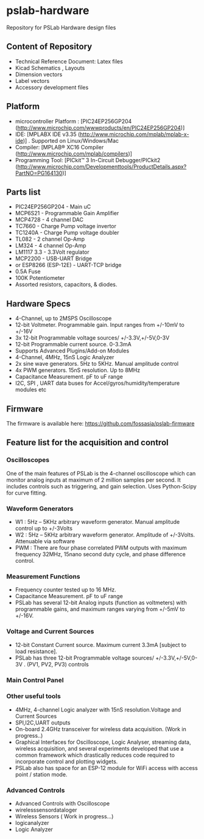# pslab-hardware
Repository for PSLab Hardware design files

## Content of Repository

- Technical Reference Document: Latex files
- Kicad Schematics , Layouts
- Dimension vectors
- Label vectors
- Accessory development files

## Platform

* microcontroller Platform : [PIC24EP256GP204 (http://www.microchip.com/wwwproducts/en/PIC24EP256GP204)]
* IDE: [MPLABX IDE v3.35 (http://www.microchip.com/mplab/mplab-x-ide)] . Supported on Linux/Windows/Mac
* Compiler: [MPLAB® XC16 Compiler (http://www.microchip.com/mplab/compilers)]
* Programming Tool: [PICkit™ 3 In-Circuit Debugger/PICkit2 (http://www.microchip.com/Developmenttools/ProductDetails.aspx?PartNO=PG164130)]

## Parts list

- PIC24EP256GP204 - Main uC
- MCP6S21 - Programmable Gain Amplifier
- MCP4728 - 4 channel DAC
- TC7660  - Charge Pump voltage invertor
- TC1240A - Charge Pump voltage doubler
- TL082   - 2 channel Op-Amp
- LM324   - 4 channel Op-Amp
- LM1117 3.3 - 3.3Volt regulator
- MCP2200 - USB-UART Bridge
- or ESP8266 (ESP-12E) - UART-TCP bridge
- 0.5A Fuse
- 100K Potentiometer
- Assorted resistors, capacitors, & diodes.

## Hardware Specs

* 4-Channel, up to 2MSPS Oscilloscope
* 12-bit Voltmeter. Programmable gain. Input ranges from +/-10mV to +/-16V
* 3x 12-bit Programmable voltage sources/ +/-3.3V,+/-5V,0-3V
* 12-bit Programmable current source. 0-3.3mA
* Supports Advanced Plugins/Add-on Modules
* 4-Channel, 4MHz, 15nS Logic Analyzer
* 2x sine wave generators. 5Hz to 5KHz. Manual amplitude control
* 4x PWM generators. 15nS resolution. Up to 8MHz
* Capacitance Measurement. pF to uF range
* I2C, SPI , UART data buses for Accel/gyros/humidity/temperature modules etc

## Firmware

The firmware is available here: https://github.com/fossasia/pslab-firmware

## Feature list for the acquisition and control

### Oscilloscopes

One of the main features of PSLab is the 4-channel oscilloscope which can monitor analog inputs at maximum of 2 million samples per second. It includes controls such as triggering, and gain selection. Uses Python-Scipy for curve fitting.

### Waveform Generators

* W1 : 5Hz – 5KHz arbitrary waveform generator. Manual amplitude control up to +/-3Volts
* W2 : 5Hz – 5KHz arbitrary waveform generator. Amplitude of +/-3Volts. Attenuable via software
* PWM : There are four phase correlated PWM outputs with maximum frequency 32MHz, 15nano second duty cycle, and phase difference control.

### Measurement Functions

* Frequency counter tested up to 16 MHz.
* Capacitance Measurement. pF to uF range
* PSLab has several 12-bit Analog inputs (function as voltmeters) with programmable gains, and maximum ranges varying from +/-5mV to +/-16V.

### Voltage and Current Sources

* 12-bit Constant Current source. Maximum current 3.3mA [subject to load resistance].
* PSLab has three 12-bit Programmable voltage sources/ +/-3.3V,+/-5V,0-3V . (PV1, PV2, PV3) controls

### Main Control Panel

### Other useful tools

* 4MHz, 4-channel Logic analyzer with 15nS resolution.Voltage and Current Sources
* SPI,I2C,UART outputs
* On-board 2.4GHz transceiver for wireless data acquisition. (Work in progress..)
* Graphical Interfaces for Oscilloscope, Logic Analyser, streaming data, wireless acquisition, and several experiments developed that use a common framework which drastically reduces code required to incorporate control and plotting widgets.
* PSLab also has space for an ESP-12 module for WiFi access with access point / station mode.

### Advanced Controls
* Advanced Controls with Oscilloscope
* wirelesssensordataloger
* Wireless Sensors ( Work in progress…)
* logicanalyzer
* Logic Analyzer
